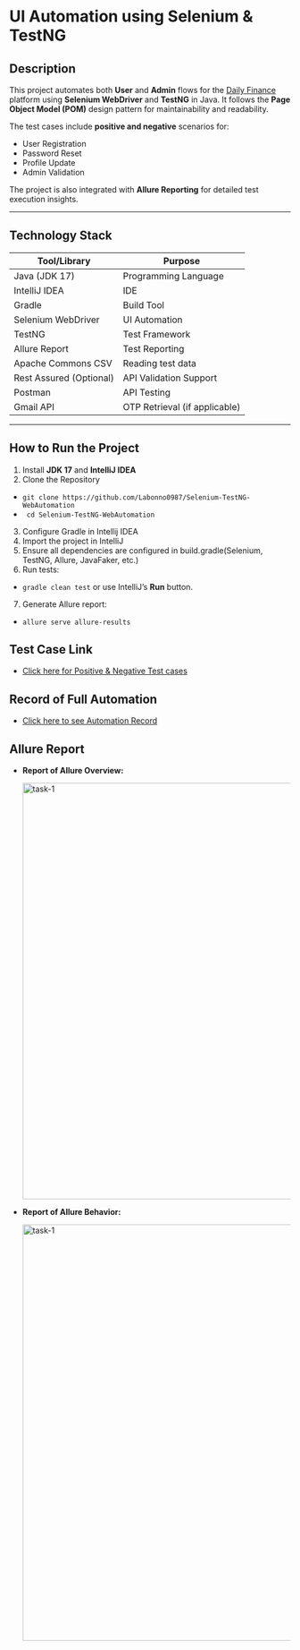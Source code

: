 # UI Automation using Selenium & TestNG

##  Description

This project automates both **User** and **Admin** flows for the [Daily Finance](https://dailyfinance.roadtocareer.net/) platform using **Selenium WebDriver** and **TestNG** in Java. It follows the **Page Object Model (POM)** design pattern for maintainability and readability.  

The test cases include **positive and negative** scenarios for:

-  User Registration  
-  Password Reset  
-  Profile Update  
-  Admin Validation

The project is also integrated with **Allure Reporting** for detailed test execution insights.

---

## Technology Stack

| Tool/Library          | Purpose                     |
|------------------------|-----------------------------|
| Java (JDK 17)          | Programming Language         |
| IntelliJ IDEA          | IDE                          |
| Gradle                 | Build Tool                   |
| Selenium WebDriver     | UI Automation                |
| TestNG                 | Test Framework               |
| Allure Report          | Test Reporting               |
| Apache Commons CSV     | Reading test data            |
| Rest Assured (Optional)| API Validation Support       |
| Postman                | API Testing                  |
| Gmail API              | OTP Retrieval (if applicable)|

---

## How to Run the Project

1.  Install **JDK 17** and **IntelliJ IDEA**
2.  Clone the Repository  
   - ```git clone https://github.com/Labonno0987/Selenium-TestNG-WebAutomation```
   - ``` cd Selenium-TestNG-WebAutomation```
3. Configure Gradle in Intellij IDEA
4. Import the project in IntelliJ
5. Ensure all dependencies are configured in build.gradle(Selenium, TestNG, Allure, JavaFaker, etc.)
6. Run tests: 
  - `gradle clean test` or use IntelliJ’s **Run** button. 
7. Generate Allure report:
  - `allure serve allure-results`

## Test Case Link
   - [Click here for Positive & Negative Test cases](https://docs.google.com/spreadsheets/d/1gGUXkR6cvbsSGpQQ4GqBBdJjLu0xlGjz/edit?usp=drive_link&ouid=106851050293382559720&rtpof=true&sd=true)

## Record of Full Automation 

  - [Click here to see Automation Record](https://drive.google.com/file/d/1rhzoGyJiQZ4HqzBP9_KIshSZP_gEDHWv/view?usp=drive_link)
     
## Allure Report 
   
- **Report of Allure Overview:**

  <img width="744" alt="task-1" src="https://github.com/user-attachments/assets/80a0f7ae-a1a2-45b5-808b-83edeccece1c" />
  

- **Report of Allure Behavior:**

  <img width="744" alt="task-1" src="https://github.com/user-attachments/assets/53e16ab2-92ba-4115-b57a-9e744328f972" />
  
